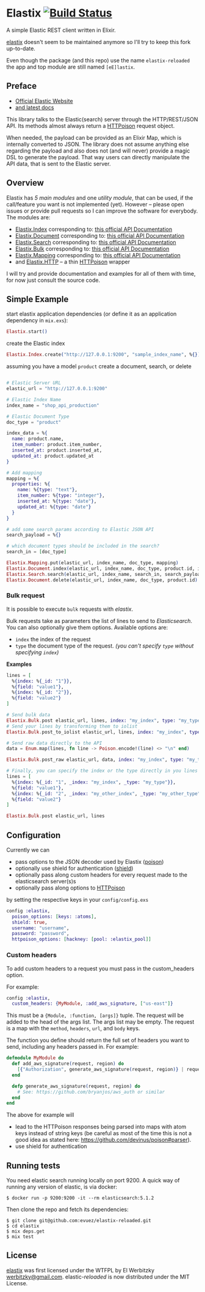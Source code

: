 # Elastix [![Build Status](https://travis-ci.org/evuez/elastix-reloaded.svg?branch=master)](https://travis-ci.org/evuez/elastix-reloaded)

A simple Elastic REST client written in Elixir.

[elastix](https://github.com/werbitzky/elastix) doesn't seem to be maintained anymore so I'll try to keep this fork up-to-date.

Even though the package (and this repo) use the name `elastix-reloaded` the app and top module are still named `[eE]lastix`.

## Preface

* [Official Elastic Website](https://www.elastic.co)
* [and latest docs](https://www.elastic.co/guide/en/elasticsearch/reference/current/index.html)

This library talks to the Elastic(search) server through the HTTP/REST/JSON API. Its methods almost always return a [HTTPoison](https://github.com/edgurgel/httpoison) request object.

When needed, the payload can be provided as an Elixir Map, which is internally converted to JSON. The library does not assume anything else regarding the payload and also does not (and will never) provide a magic DSL to generate the payload. That way users can directly manipulate the API data, that is sent to the Elastic server.

## Overview

Elastix has *5 main modules* and one *utility module*, that can be used, if the call/feature you want is not implemented (yet). However – please open issues or provide pull requests so I can improve the software for everybody. The modules are:

* [Elastix.Index](lib/elastix/index.ex) corresponding to: [this official API Documentation](https://www.elastic.co/guide/en/elasticsearch/reference/current/indices.html)
* [Elastix.Document](lib/elastix/document.ex) corresponding to: [this official API Documentation](https://www.elastic.co/guide/en/elasticsearch/reference/current/docs.html)
* [Elastix.Search](lib/elastix/search.ex) corresponding to: [this official API Documentation](https://www.elastic.co/guide/en/elasticsearch/reference/current/search.html)
* [Elastix.Bulk](lib/elastix/bulk.ex) corresponding to: [this official API Documentation](https://www.elastic.co/guide/en/elasticsearch/reference/current/docs-bulk.html)
* [Elastix.Mapping](lib/elastix/mapping.ex) corresponding to: [this official API Documentation](https://www.elastic.co/guide/en/elasticsearch/reference/current/mapping.html)
* and [Elastix.HTTP](lib/elastix/http.ex) – a thin [HTTPoison](https://github.com/edgurgel/httpoison) wrapper

I will try and provide documentation and examples for all of them with time, for now just consult the source code.

## Simple Example

start elastix application dependencies (or define it as an application dependency in ```mix.exs```):

```elixir
Elastix.start()

```

create the Elastic index

```elixir
Elastix.Index.create("http://127.0.0.1:9200", "sample_index_name", %{})

```

assuming you have a model ```product``` create a document, search, or delete

```elixir

# Elastic Server URL
elastic_url = "http://127.0.0.1:9200"

# Elastic Index Name
index_name = "shop_api_production"

# Elastic Document Type
doc_type = "product"

index_data = %{
  name: product.name,
  item_number: product.item_number,
  inserted_at: product.inserted_at,
  updated_at: product.updated_at
}

# Add mapping
mapping = %{
  properties: %{
    name: %{type: "text"},
    item_number: %{type: "integer"},
    inserted_at: %{type: "date"},
    updated_at: %{type: "date"}
  }
}

# add some search params according to Elastic JSON API
search_payload = %{}

# which document types should be included in the search?
search_in = [doc_type]

Elastix.Mapping.put(elastic_url, index_name, doc_type, mapping)
Elastix.Document.index(elastic_url, index_name, doc_type, product.id, index_data)
Elastix.Search.search(elastic_url, index_name, search_in, search_payload)
Elastix.Document.delete(elastic_url, index_name, doc_type, product.id)

```

### Bulk request

It is possible to execute `bulk` requests with *elastix*.

Bulk requests take as parameters the list of lines to send to *Elasticsearch*. You can also optionally give them options. Available options are:

* `index` the index of the request
* `type` the document type of the request. *(you can't specify `type` without specifying `index`)*

**Examples**

```elixir
lines = [
  %{index: %{_id: "1"}},
  %{field: "value1"},
  %{index: %{_id: "2"}},
  %{field: "value2"}
]

# Send bulk data
Elastix.Bulk.post elastic_url, lines, index: "my_index", type: "my_type"
# Send your lines by transforming them to iolist
Elastix.Bulk.post_to_iolist elastic_url, lines, index: "my_index", type: "my_type"

# Send raw data directly to the API
data = Enum.map(lines, fn line -> Poison.encode!(line) <> "\n" end)

Elastix.Bulk.post_raw elastic_url, data, index: "my_index", type: "my_type"

# Finally, you can specify the index or the type directly in you lines
lines = [
  %{index: %{_id: "1", _index: "my_index", _type: "my_type"}},
  %{field: "value1"},
  %{index: %{_id: "2", _index: "my_other_index", _type: "my_other_type"}},
  %{field: "value2"}
]

Elastix.Bulk.post elastic_url, lines
```

## Configuration

Currently we can
  * pass options to the JSON decoder used by Elastix ([poison](https://github.com/devinus/poison))
  * optionally use shield for authentication ([shield](https://www.elastic.co/products/shield))
  * optionally pass along custom headers for every request made to the elasticsearch server(s)s
  * optionally pass along options to [HTTPoison](https://github.com/edgurgel/httpoison)

by setting the respective keys in your `config/config.exs`

```elixir
config :elastix,
  poison_options: [keys: :atoms],
  shield: true,
  username: "username",
  password: "password",
  httpoison_options: [hackney: [pool: :elastix_pool]]
```

### Custom headers

To add custom headers to a request you must pass in the custom_headers option.

For example:

```elixir
config :elastix,
  custom_headers: {MyModule, :add_aws_signature, ["us-east"]}
```

This must be a `{Module, :function, [args]}` tuple. The request will be added
to the head of the args list. The args list may be empty. The request is a map
with the `method`, `headers`, `url`, and `body` keys.

The function you define should return the full set of headers you want to send,
including any headers passed in. For example:

```elixir
defmodule MyModule do
  def add_aws_signature(request, region) do
    [{"Authorization", generate_aws_signature(request, region)} | request.headers]
  end

  defp generate_aws_signature(request, region) do
    # See: https://github.com/bryanjos/aws_auth or similar
  end
end
```

The above for example will
  * lead to the HTTPoison responses being parsed into maps with atom keys instead of string keys (be careful as most of the time this is not a good idea as stated here: https://github.com/devinus/poison#parser).
  * use shield for authentication

## Running tests

You need elastic search running locally on port 9200. A quick way of running any version of elastic, is via docker:

```
$ docker run -p 9200:9200 -it --rm elasticsearch:5.1.2
```

Then clone the repo and fetch its dependencies:

```
$ git clone git@github.com:evuez/elastix-reloaded.git
$ cd elastix
$ mix deps.get
$ mix test
```

## License

[elastix](https://github.com/werbitzky/elastix) was first licensed under the WTFPL by El Werbitzky <werbitzky@gmail.com>.
elastic-*reloaded* is now distributed under the MIT License.
